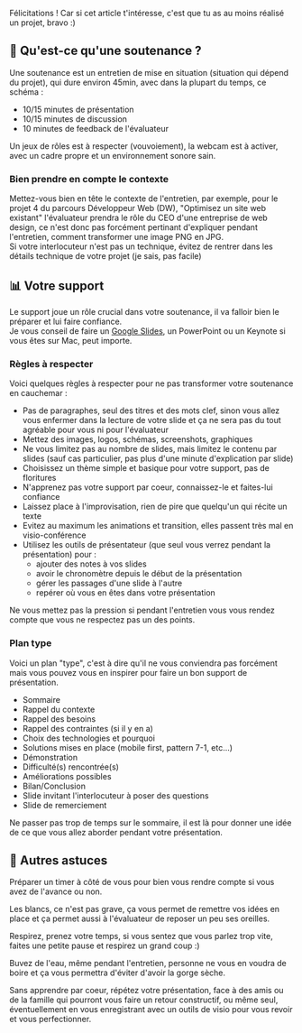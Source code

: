 Félicitations ! Car si cet article t'intéresse, c'est que tu as au moins réalisé un projet, bravo :)  

## 🤔 Qu'est-ce qu'une soutenance ?

Une soutenance est un entretien de mise en situation (situation qui dépend du projet), qui dure environ 45min, avec dans la plupart du temps, ce schéma :  

- 10/15 minutes de présentation
- 10/15 minutes de discussion
- 10 minutes de feedback de l'évaluateur

Un jeux de rôles est à respecter (vouvoiement), la webcam est à activer, avec un cadre propre et un environnement sonore sain.

### Bien prendre en compte le contexte

Mettez-vous bien en tête le contexte de l'entretien, par exemple, pour le projet 4 du parcours Développeur Web (DW), "Optimisez un site web existant" l'évaluateur prendra le rôle du CEO d'une entreprise de web design, ce n'est donc pas forcément pertinant d'expliquer pendant l'entretien, comment transformer une image PNG en JPG.  
Si votre interlocuteur n'est pas un technique, évitez de rentrer dans les détails technique de votre projet (je sais, pas facile)  

## 📊 Votre support

Le support joue un rôle crucial dans votre soutenance, il va falloir bien le préparer et lui faire confiance.  
Je vous conseil de faire un [Google Slides](https://docs.google.com/presentation/u/0/), un PowerPoint ou un Keynote si vous êtes sur Mac, peut importe.

### Règles à respecter

Voici quelques règles à respecter pour ne pas transformer votre soutenance en cauchemar :

- Pas de paragraphes, seul des titres et des mots clef, sinon vous allez vous enfermer dans la lecture de votre slide et ça ne sera pas du tout agréable pour vous ni pour l'évaluateur
- Mettez des images, logos, schémas, screenshots, graphiques
- Ne vous limitez pas au nombre de slides, mais limitez le contenu par slides (sauf cas particulier, pas plus d'une minute d'explication par slide)
- Choisissez un thème simple et basique pour votre support, pas de floritures
- N'apprenez pas votre support par coeur, connaissez-le et faites-lui confiance
- Laissez place à l'improvisation, rien de pire que quelqu'un qui récite un texte  
- Evitez au maximum les animations et transition, elles passent très mal en visio-conférence
- Utilisez les outils de présentateur (que seul vous verrez pendant la présentation) pour : 
    - ajouter des notes à vos slides
    - avoir le chronomètre depuis le début de la présentation
    - gérer les passages d'une slide à l'autre
    - repérer où vous en êtes dans votre présentation

Ne vous mettez pas la pression si pendant l'entretien vous vous rendez compte que vous ne respectez pas un des points.

### Plan type

Voici un plan "type", c'est à dire qu'il ne vous conviendra pas forcément mais vous pouvez vous en inspirer pour faire un bon support de présentation.

- Sommaire
- Rappel du contexte
- Rappel des besoins
- Rappel des contraintes (si il y en a)
- Choix des technologies et pourquoi
- Solutions mises en place (mobile first, pattern 7-1, etc...)
- Démonstration
- Difficulté(s) rencontrée(s)
- Améliorations possibles
- Bilan/Conclusion
- Slide invitant l'interlocuteur à poser des questions
- Slide de remerciement

Ne passer pas trop de temps sur le sommaire, il est là pour donner une idée de ce que vous allez aborder pendant votre présentation.

## 🧐 Autres astuces

Préparer un timer à côté de vous pour bien vous rendre compte si vous avez de l'avance ou non.  

Les blancs, ce n'est pas grave, ça vous permet de remettre vos idées en place et ça permet aussi à l'évaluateur de reposer un peu ses oreilles.  

Respirez, prenez votre temps, si vous sentez que vous parlez trop vite, faites une petite pause et respirez un grand coup :)  

Buvez de l'eau, même pendant l'entretien, personne ne vous en voudra de boire et ça vous permettra d'éviter d'avoir la gorge sèche.

Sans apprendre par coeur, répétez votre présentation, face à des amis ou de la famille qui pourront vous faire un retour constructif, ou même seul, éventuellement en vous enregistrant avec un outils de visio pour vous revoir et vous perfectionner.